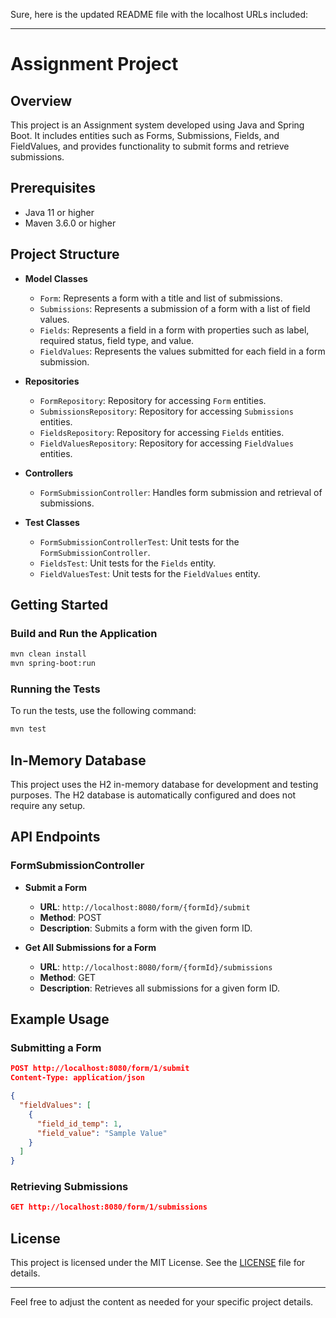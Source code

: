 Sure, here is the updated README file with the localhost URLs included:

---

# Assignment Project

## Overview

This project is an Assignment system developed using Java and Spring Boot. It includes entities such as Forms, Submissions, Fields, and FieldValues, and provides functionality to submit forms and retrieve submissions.

## Prerequisites

- Java 11 or higher
- Maven 3.6.0 or higher

## Project Structure

- **Model Classes**
    - `Form`: Represents a form with a title and list of submissions.
    - `Submissions`: Represents a submission of a form with a list of field values.
    - `Fields`: Represents a field in a form with properties such as label, required status, field type, and value.
    - `FieldValues`: Represents the values submitted for each field in a form submission.

- **Repositories**
    - `FormRepository`: Repository for accessing `Form` entities.
    - `SubmissionsRepository`: Repository for accessing `Submissions` entities.
    - `FieldsRepository`: Repository for accessing `Fields` entities.
    - `FieldValuesRepository`: Repository for accessing `FieldValues` entities.

- **Controllers**
    - `FormSubmissionController`: Handles form submission and retrieval of submissions.

- **Test Classes**
    - `FormSubmissionControllerTest`: Unit tests for the `FormSubmissionController`.
    - `FieldsTest`: Unit tests for the `Fields` entity.
    - `FieldValuesTest`: Unit tests for the `FieldValues` entity.

## Getting Started

### Build and Run the Application

```bash
mvn clean install
mvn spring-boot:run
```

### Running the Tests

To run the tests, use the following command:

```bash
mvn test
```

## In-Memory Database

This project uses the H2 in-memory database for development and testing purposes. The H2 database is automatically configured and does not require any setup.

## API Endpoints

### FormSubmissionController

- **Submit a Form**
    - **URL**: `http://localhost:8080/form/{formId}/submit`
    - **Method**: POST
    - **Description**: Submits a form with the given form ID.

- **Get All Submissions for a Form**
    - **URL**: `http://localhost:8080/form/{formId}/submissions`
    - **Method**: GET
    - **Description**: Retrieves all submissions for a given form ID.

## Example Usage

### Submitting a Form

```json
POST http://localhost:8080/form/1/submit
Content-Type: application/json

{
  "fieldValues": [
    {
      "field_id_temp": 1,
      "field_value": "Sample Value"
    }
  ]
}
```

### Retrieving Submissions

```json
GET http://localhost:8080/form/1/submissions
```

## License

This project is licensed under the MIT License. See the [LICENSE](LICENSE) file for details.

---

Feel free to adjust the content as needed for your specific project details.